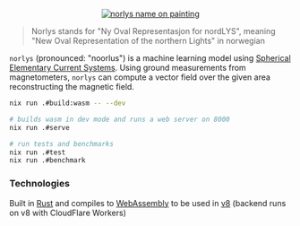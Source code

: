 <p align="center">
<a href="https://norlys.live" target="_blank" rel="noopener noreferrer"><img src="https://github.com/user-attachments/assets/d1cca4b6-82d1-4b99-a724-da9e8430af18" alt="norlys name on painting"></a>
</p>

>
> Norlys stands for "Ny Oval Representasjon for nordLYS", meaning "New Oval Representation of the northern Lights" in norwegian

`norlys` (pronounced: "noorlus") is a machine learning model using [Spherical Elementary Current Systems](https://link.springer.com/chapter/10.1007/978-3-030-26732-2_2).
Using ground measurements from magnetometers, `norlys` can compute a vector field over the given area reconstructing the magnetic field.

```bash
nix run .#build:wasm -- --dev

# builds wasm in dev mode and runs a web server on 8000
nix run .#serve

# run tests and benchmarks
nix run .#test
nix run .#benchmark
```

### Technologies

Built in [Rust](https://www.rust-lang.org/) and compiles to [WebAssembly](https://webassembly.org/) to be used in [v8](https://v8.dev/) (backend runs on v8 with CloudFlare Workers)
